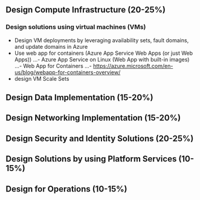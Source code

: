 ## Design Compute Infrastructure (20-25%)
### Design solutions using virtual machines (VMs)
- Design VM deployments by leveraging availability sets, fault domains, and update domains in Azure
- Use web app for containers (Azure App Service Web Apps (or just Web Apps))
...- Azure App Service on Linux (Web App with built-in images)
...- Web App for Containers
...- https://azure.microsoft.com/en-us/blog/webapp-for-containers-overview/
- design VM Scale Sets

## Design Data Implementation (15-20%)
## Design Networking Implementation (15-20%)
## Design Security and Identity Solutions (20-25%)
## Design Solutions by using Platform Services (10-15%)
## Design for Operations (10-15%)
